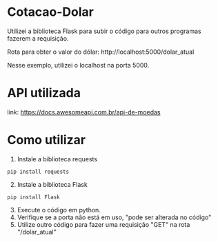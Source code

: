 # Cotacao-Dolar

Utilizei a biblioteca Flask para subir o código para outros programas fazerem a requisição.

Rota para obter o valor do dólar: http://localhost:5000/dolar_atual

Nesse exemplo, utilizei o localhost na porta 5000.

# API utilizada

link: https://docs.awesomeapi.com.br/api-de-moedas

# Como utilizar

1. Instale a biblioteca requests

  `pip install requests`

2. Instale a biblioteca Flask

  `pip install Flask`

3. Execute o código em python.
4. Verifique se a porta não está em uso, "pode ser alterada no código"
5. Utilize outro código para fazer uma requisição "GET" na rota "/dolar_atual"
